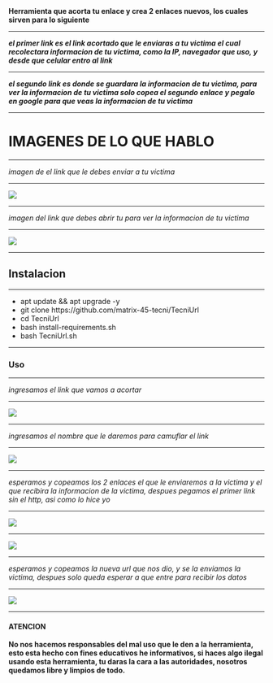 <!Doctype html>
<html>
<b>Herramienta que acorta tu enlace y crea 2 enlaces nuevos, los cuales sirven para lo siguiente</b>
<hr>
<i><b>el primer link es el link acortado que le enviaras a tu victima el cual recolectara informacion de tu victima, como la IP, navegador que uso, y desde que celular entro al link</i></b>
<hr>
<i><b>el segundo link es donde se guardara la informacion de tu victima, para ver la informacion de tu victima solo copea el segundo enlace y pegalo en google para que veas la informacion de tu victima</i></b>
<hr>
<h1>IMAGENES DE LO QUE HABLO</h1>
<hr>
<i>imagen de el link que le debes enviar a tu victima</i>
<hr>
<img src="6.jpg">
<hr>
<i>imagen del link que debes abrir tu para ver la informacion de tu victima</i>
<hr>
<img src="5.jpg">
<hr>
<h2>Instalacion</h2>
<hr>
<ul>
<li>apt update && apt upgrade -y</li>
<li>git clone https://github.com/matrix-45-tecni/TecniUrl</li>
<li>cd TecniUrl</li>
<li>bash install-requirements.sh</li>
<li>bash TecniUrl.sh</li>
</ul>
<hr>
<h3>Uso</h3>
<hr>
<i>ingresamos el link que vamos a acortar</i>
<hr>
<img src="3.jpg">
<hr>
<i>ingresamos el nombre que le daremos para camuflar el link</i>
<hr>
<img src="4.jpg">
<hr>
<i>esperamos y copeamos los 2 enlaces el que le enviaremos a la victima y el que recibira la informacion de la victima, despues pegamos el primer link sin el http, asi como lo hice yo</i>
<hr>
<img src="5.jpg">
<hr>
<img src="0.jpg">
<hr>
<i>esperamos y copeamos la nueva url que nos dio, y se la enviamos  la victima, despues solo queda esperar a que entre para recibir los datos</i>
<hr>
<img src="6.jpg">
<hr>
<h4>ATENCION</h4>
<b>No nos hacemos responsables del mal uso que le den a la herramienta, esto esta hecho con fines educativos he informativos, si haces algo ilegal usando esta herramienta, tu daras la cara a las autoridades, nosotros quedamos libre y limpios de todo.</b>
</html>

